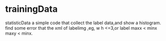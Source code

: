 # trainingData
statisticData
a simple code that collect the label data,and show a histogram.
find some error that the xml of    labelimg ,eg, w h <=3,or label maxx < minx maxy < minx.

